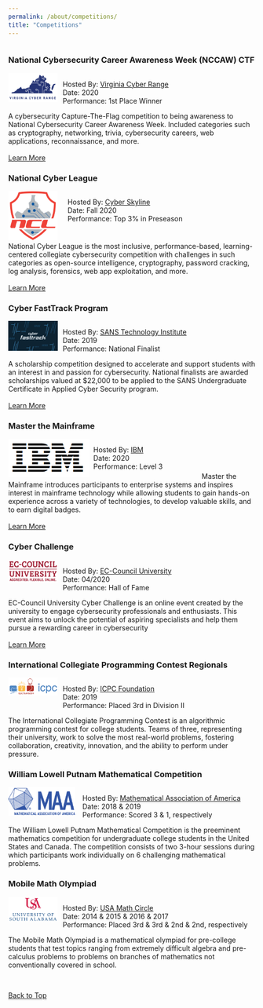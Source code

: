 ```yaml
---
permalink: /about/competitions/
title: "Competitions"
---
```


<div style="float:left; display:inline-block">
    <h3 id="nccaw-2020">National Cybersecurity Career Awareness Week (NCCAW) CTF</h3>
    <div style="float:left; display:inline-block">
        <span style="float:left; width: 20%">
            <img src="/assets/images/virginia-cyber-range-logo.png"/>
        </span>
        <span style="float:left; width: 2%"></span>
        <span style="float:right; width: 78%">
            <p style="float:left; display:block">
                Hosted By: <a href="https://nccaw2020.ctf.virginiacyberrange.org/">Virginia Cyber Range</a><br>
                Date: 2020<br>
                Performance: 1st Place Winner
            </p>
        </span>
    </div>
    A cybersecurity Capture-The-Flag competition to being awareness to National Cybersecurity Career Awareness Week. Included categories such as cryptography, networking, trivia, cybersecurity careers, web applications, reconnaissance, and more.
    <br><br>
    <a href="https://nccaw2020.ctf.virginiacyberrange.org/" class="btn btn--info btn--small">Learn More</a>
</div>

<div style="float:left; display:inline-block">
    <h3 id="ncl-2020">National Cyber League</h3>
    <div style="float:left; display:inline-block">
        <span style="float:left; width: 20%">
            <img src="/assets/images/ncl-logo.png"/>
        </span>
        <span style="float:left; width: 4%"></span>
        <span style="float:right; width: 76%">
            <p style="float:left; display:block">
                Hosted By: <a href="https://nationalcyberleague.org/">Cyber Skyline</a><br>
                Date: Fall 2020<br>
                Performance: Top 3% in Preseason
            </p>
        </span>
    </div>
    <br><br><br><br><br>
    National Cyber League is the most inclusive, performance-based, learning-centered collegiate cybersecurity competition with challenges in such categories as open-source intelligence, cryptography, password cracking, log analysis, forensics, web app exploitation, and more.
    <br><br>
    <a href="/blog/ncl-fall-preseason/" class="btn btn--info btn--small">Learn More</a>
</div>

<div style="float:left; display:inline-block">
    <h3 id="cyber-fasttrack">Cyber FastTrack Program</h3>
    <div style="float:left; display:inline-block">
        <span style="float:left; width: 20%">
            <img src="/assets/images/cyber-fasttrack-image.png"/>
        </span>
        <span style="float:left; width: 2%"></span>
        <span style="float:right; width: 78%">
            <p style="float:left; display:block">
                Hosted By: <a href="https://cyber-fasttrack.org/">SANS Technology Institute</a><br>
                Date: 2019<br>
                Performance: National Finalist
            </p>
        </span>
    </div>
    A scholarship competition designed to accelerate and support students with an interest in and passion for cybersecurity. National finalists are awarded scholarships valued at $22,000 to be applied to the SANS Undergraduate Certificate in Applied Cyber Security program.
    <br><br>
    <a href="https://medium.com/cyber-fasttrack/scholarships-awarded-to-100-cyber-fasttrack-finalists-287b209630" class="btn btn--info btn--small">Learn More</a>
</div>

<div style="float:left; display:inline-block">
    <h3 id="mtm">Master the Mainframe</h3>
    <div style="float:left; display:inline-block">
        <span style="float:left; width: 42%">
            <img src="/assets/images/ibm-logo.png"/>
        </span>
        <span style="float:left; width: 2%"></span>
        <span style="float:right; width: 56%">
            <p style="float:left; display:block">
                Hosted By: <a href="https://www.ibm.com/it-infrastructure/z/education/master-the-mainframe">IBM</a><br>
                Date: 2020<br>
                Performance: Level 3
            </p>
        </span>
    </div>
    <br><br><br><br>
    Master the Mainframe introduces participants to enterprise systems and inspires interest in mainframe technology while allowing students to gain hands-on experience across a variety of technologies, to develop valuable skills, and to earn digital badges.
    <br><br>
    <a href="/about/certifications/#mtm-lvl-2" class="btn btn--info btn--small">Learn More</a>
</div>

<div style="float:left; display:inline-block">
    <h3 id="cyber-challenge">Cyber Challenge</h3>
    <div style="float:left; display:inline-block">
        <span style="float:left; width: 20%">
            <img src="/assets/images/ec-council-logo.png"/>
        </span>
        <span style="float:left; width: 2%"></span>
        <span style="float:right; width: 78%">
            <p style="float:left; display:block">
                Hosted By: <a href="https://www.eccu.edu/cyber-challenge/">EC-Council University</a><br>
                Date: 04/2020<br>
                Performance: Hall of Fame
            </p>
        </span>
    </div>
    EC-Council University Cyber Challenge is an online event created by the university to engage cybersecurity professionals and enthusiasts. This event aims to unlock the potential of aspiring specialists and help them pursue a rewarding career in cybersecurity
    <br><br>
    <a href="https://www.eccu.edu/cyber-challenge/hall-of-fame/" class="btn btn--info btn--small">Learn More</a>
</div>

<div style="float:left; display:inline-block">
    <h3 id="icpc">International Collegiate Programming Contest Regionals</h3>
    <div style="float:left; display:inline-block">
        <span style="float:left; width: 20%">
            <img src="/assets/images/icpc-logo-large.png"/>
        </span>
        <span style="float:left; width: 2%"></span>
        <span style="float:right; width: 78%">
            <p style="float:left; display:block">
                Hosted By: <a href="https://icpc.global/">ICPC Foundation</a><br>
                Date: 2019<br>
                Performance: Placed 3rd in Division II
            </p>
        </span>
    </div>
    The International Collegiate Programming Contest is an algorithmic programming contest for college students. Teams of three, representing their university, work to solve the most real-world problems, fostering collaboration, creativity, innovation, and the ability to perform under pressure. 
</div>

<div style="float:left; display:inline-block">
    <h3 id="putnam">William Lowell Putnam Mathematical Competition</h3>
    <div style="float:left; display:inline-block">
        <span style="float:left; width: 27%">
            <img src="/assets/images/maa-logo.png"/>
        </span>
        <span style="float:left; width: 3%"></span>
        <span style="float:right; width: 70%">
            <p style="float:left; display:block">
                Hosted By: <a href="https://www.maa.org/math-competitions/putnam-competition">Mathematical Association of America</a><br>
                Date: 2018 & 2019<br>
                Performance: Scored 3 & 1, respectively
            </p>
        </span>
    </div>
    <br><br><br><br>
    The William Lowell Putnam Mathematical Competition is the preeminent mathematics competition for undergraduate college students in the United States and Canada. The competition consists of two 3-hour sessions during which participants work individually on 6 challenging mathematical problems.
</div>

<div style="float:left; display:inline-block">
    <h3 id="math-olympiad">Mobile Math Olympiad</h3>
    <div style="float:left; display:inline-block">
        <span style="float:left; width: 20%">
            <img src="/assets/images/usa-logo-large.png"/>
        </span>
        <span style="float:left; width: 2%"></span>
        <span style="float:right; width: 78%">
            <p style="float:left; display:block">
                Hosted By: <a href="https://www.southalabama.edu/colleges/artsandsci/mathstat/mathcircle.html">USA Math Circle</a><br>
                Date: 2014 & 2015 & 2016 & 2017<br>
                Performance: Placed 3rd & 3rd & 2nd & 2nd, respectively
            </p>
        </span>
    </div>
    The Mobile Math Olympiad is a mathematical olympiad for pre-college students that test topics ranging from extremely difficult algebra and pre-calculus problems to problems on branches of mathematics not conventionally covered in school.
    <p>&nbsp;</p>
    <div style="display:block">
      <a href="#top" class="btn btn--primary btn--small">Back to Top</a>
    </div>
</div>